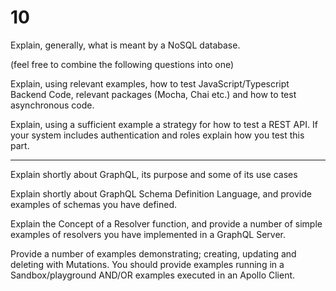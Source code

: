# 10

Explain, generally, what is meant by a NoSQL database.  

(feel free to combine the following questions into one)  

Explain, using relevant examples, how to test JavaScript/Typescript Backend Code, relevant packages (Mocha, Chai etc.) and how to test asynchronous code.  

Explain, using a sufficient example a strategy for how to test a REST API. If your system includes authentication and roles explain how you test this part.  

---

Explain shortly about GraphQL, its purpose and some of its use cases  

Explain shortly about GraphQL Schema Definition Language, and provide examples of schemas you have defined.  

Explain the Concept of a Resolver function, and provide a number of simple examples of resolvers you have implemented in a GraphQL Server.  

Provide a number of examples demonstrating; creating, updating and deleting with Mutations. You should provide examples running in a Sandbox/playground AND/OR examples executed in an Apollo Client.
